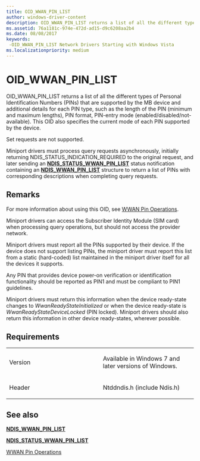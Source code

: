 ```yaml
---
title: OID_WWAN_PIN_LIST
author: windows-driver-content
description: OID_WWAN_PIN_LIST returns a list of all the different types of Personal Identification Numbers (PINs) that are supported by the MB device and additional details for each PIN type, such as the length of the PIN (minimum and maximum lengths), PIN format, PIN-entry mode (enabled/disabled/not-available). This OID also specifies the current mode of each PIN supported by the device. Set requests are not supported. Miniport drivers must process query requests asynchronously, initially returning NDIS_STATUS_INDICATION_REQUIRED to the original request, and later sending an NDIS_STATUS_WWAN_PIN_LIST status notification containing an NDIS_WWAN_PIN_LIST structure to return a list of PINs with corresponding descriptions when completing query requests.
ms.assetid: 76a1181c-974e-472d-ad15-d9c6208aa2b4
ms.date: 08/08/2017
keywords: 
 -OID_WWAN_PIN_LIST Network Drivers Starting with Windows Vista
ms.localizationpriority: medium
---
```


# OID\_WWAN\_PIN\_LIST


OID\_WWAN\_PIN\_LIST returns a list of all the different types of Personal Identification Numbers (PINs) that are supported by the MB device and additional details for each PIN type, such as the length of the PIN (minimum and maximum lengths), PIN format, PIN-entry mode (enabled/disabled/not-available). This OID also specifies the current mode of each PIN supported by the device.

Set requests are not supported.

Miniport drivers must process query requests asynchronously, initially returning NDIS\_STATUS\_INDICATION\_REQUIRED to the original request, and later sending an [**NDIS\_STATUS\_WWAN\_PIN\_LIST**](ndis-status-wwan-pin-list.md) status notification containing an [**NDIS\_WWAN\_PIN\_LIST**](https://msdn.microsoft.com/library/windows/hardware/ff567912) structure to return a list of PINs with corresponding descriptions when completing query requests.

Remarks
-------

For more information about using this OID, see [WWAN Pin Operations](https://msdn.microsoft.com/library/windows/hardware/ff559093).

Miniport drivers can access the Subscriber Identity Module (SIM card) when processing query operations, but should not access the provider network.

Miniport drivers must report all the PINs supported by their device. If the device does not support listing PINs, the miniport driver must report this list from a static (hard-coded) list maintained in the miniport driver itself for all the devices it supports.

Any PIN that provides device power-on verification or identification functionality should be reported as PIN1 and must be compliant to PIN1 guidelines.

Miniport drivers must return this information when the device ready-state changes to *WwanReadyStateInitialized* or when the device ready-state is *WwanReadyStateDeviceLocked* (PIN locked). Miniport drivers should also return this information in other device ready-states, wherever possible.

Requirements
------------

<table>
<colgroup>
<col width="50%" />
<col width="50%" />
</colgroup>
<tbody>
<tr class="odd">
<td><p>Version</p></td>
<td><p>Available in Windows 7 and later versions of Windows.</p></td>
</tr>
<tr class="even">
<td><p>Header</p></td>
<td>Ntddndis.h (include Ndis.h)</td>
</tr>
</tbody>
</table>

## See also


[**NDIS\_WWAN\_PIN\_LIST**](https://msdn.microsoft.com/library/windows/hardware/ff567912)

[**NDIS\_STATUS\_WWAN\_PIN\_LIST**](ndis-status-wwan-pin-list.md)

[WWAN Pin Operations](https://msdn.microsoft.com/library/windows/hardware/ff559093)

 

 





